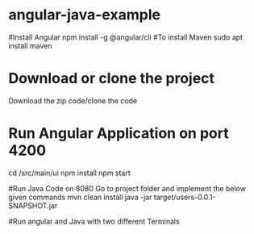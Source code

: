 # angular-java-example

#Install Angular
npm install -g @angular/cli
#To install Maven 
sudo apt install maven
# Download or clone the project
Download the zip code/clone the code


 
# Run Angular Application on port 4200
cd /src/main/ui
npm install
npm start

#Run Java Code on 8080
Go to project folder and implement the below given commands
mvn clean install
java -jar target/users-0.0.1-SNAPSHOT.jar

#Run angular and Java with two different  Terminals
